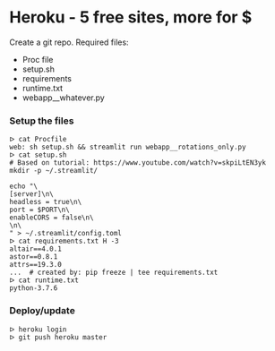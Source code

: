 # Heroku - 5 free sites, more for $

Create a git repo. Required files:
* Proc file
* setup.sh
* requirements
* runtime.txt
* webapp__whatever.py

### Setup the files
```
ᐅ cat Procfile
web: sh setup.sh && streamlit run webapp__rotations_only.py
ᐅ cat setup.sh
# Based on tutorial: https://www.youtube.com/watch?v=skpiLtEN3yk
mkdir -p ~/.streamlit/

echo "\
[server]\n\
headless = true\n\
port = $PORT\n\
enableCORS = false\n\
\n\
" > ~/.streamlit/config.toml
ᐅ cat requirements.txt H -3
altair==4.0.1
astor==0.8.1
attrs==19.3.0
...  # created by: pip freeze | tee requirements.txt
ᐅ cat runtime.txt
python-3.7.6
```
### Deploy/update
```
ᐅ heroku login
ᐅ git push heroku master
```
